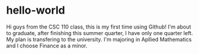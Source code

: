 # hello-world
Hi guys from the CSC 110 class, this is my first time using Github!
I'm about to graduate, after finishing this summer quarter, I have only one quarter left. My plan is transfering to the university. 
I'm majoring in Apllied Mathematics and I choose Finance as a minor.
